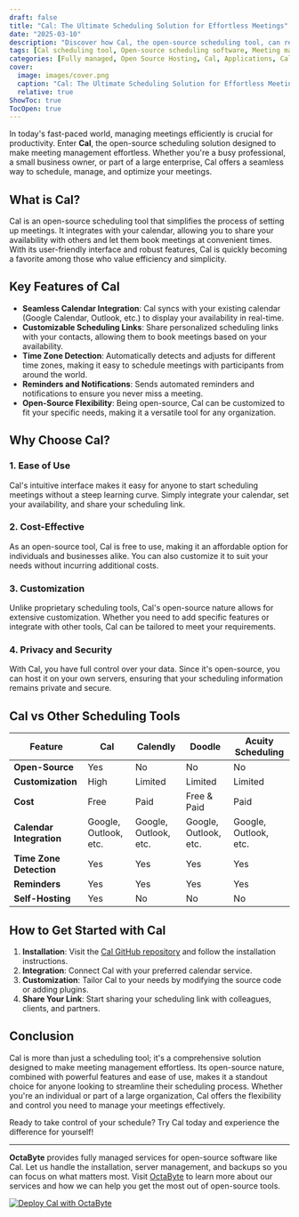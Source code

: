 ```yaml
---
draft: false
title: "Cal: The Ultimate Scheduling Solution for Effortless Meetings"
date: "2025-03-10"
description: "Discover how Cal, the open-source scheduling tool, can revolutionize your meeting management. Learn about its features, benefits, and how it compares to other scheduling solutions. Perfect for businesses and individuals looking to streamline their scheduling process."
tags: [Cal scheduling tool, Open-source scheduling software, Meeting management, Cal vs other scheduling tools, Effortless meeting scheduling, Open-source Cal features, Best scheduling software, Cal open-source alternative]
categories: [Fully managed, Open Source Hosting, Cal, Applications, Calendar]
cover:
  image: images/cover.png
  caption: "Cal: The Ultimate Scheduling Solution for Effortless Meetings"
  relative: true
ShowToc: true
TocOpen: true
---
```



In today's fast-paced world, managing meetings efficiently is crucial for productivity. Enter **Cal**, the open-source scheduling solution designed to make meeting management effortless. Whether you're a busy professional, a small business owner, or part of a large enterprise, Cal offers a seamless way to schedule, manage, and optimize your meetings.

## What is Cal?

Cal is an open-source scheduling tool that simplifies the process of setting up meetings. It integrates with your calendar, allowing you to share your availability with others and let them book meetings at convenient times. With its user-friendly interface and robust features, Cal is quickly becoming a favorite among those who value efficiency and simplicity.

## Key Features of Cal

- **Seamless Calendar Integration**: Cal syncs with your existing calendar (Google Calendar, Outlook, etc.) to display your availability in real-time.
- **Customizable Scheduling Links**: Share personalized scheduling links with your contacts, allowing them to book meetings based on your availability.
- **Time Zone Detection**: Automatically detects and adjusts for different time zones, making it easy to schedule meetings with participants from around the world.
- **Reminders and Notifications**: Sends automated reminders and notifications to ensure you never miss a meeting.
- **Open-Source Flexibility**: Being open-source, Cal can be customized to fit your specific needs, making it a versatile tool for any organization.

## Why Choose Cal?

### 1. **Ease of Use**
Cal's intuitive interface makes it easy for anyone to start scheduling meetings without a steep learning curve. Simply integrate your calendar, set your availability, and share your scheduling link.

### 2. **Cost-Effective**
As an open-source tool, Cal is free to use, making it an affordable option for individuals and businesses alike. You can also customize it to suit your needs without incurring additional costs.

### 3. **Customization**
Unlike proprietary scheduling tools, Cal's open-source nature allows for extensive customization. Whether you need to add specific features or integrate with other tools, Cal can be tailored to meet your requirements.

### 4. **Privacy and Security**
With Cal, you have full control over your data. Since it's open-source, you can host it on your own servers, ensuring that your scheduling information remains private and secure.

## Cal vs Other Scheduling Tools

| Feature                | Cal                     | Calendly               | Doodle                 | Acuity Scheduling      |
|------------------------|-------------------------|------------------------|------------------------|------------------------|
| **Open-Source**        | Yes                    | No                    | No                    | No                    |
| **Customization**      | High                   | Limited               | Limited               | Limited               |
| **Cost**               | Free                   | Paid                  | Free & Paid           | Paid                  |
| **Calendar Integration** | Google, Outlook, etc. | Google, Outlook, etc. | Google, Outlook, etc. | Google, Outlook, etc. |
| **Time Zone Detection** | Yes                   | Yes                   | Yes                   | Yes                   |
| **Reminders**          | Yes                   | Yes                   | Yes                   | Yes                   |
| **Self-Hosting**       | Yes                   | No                    | No                    | No                    |

## How to Get Started with Cal

1. **Installation**: Visit the [Cal GitHub repository](https://github.com/your-repo-link) and follow the installation instructions.
2. **Integration**: Connect Cal with your preferred calendar service.
3. **Customization**: Tailor Cal to your needs by modifying the source code or adding plugins.
4. **Share Your Link**: Start sharing your scheduling link with colleagues, clients, and partners.

## Conclusion

Cal is more than just a scheduling tool; it's a comprehensive solution designed to make meeting management effortless. Its open-source nature, combined with powerful features and ease of use, makes it a standout choice for anyone looking to streamline their scheduling process. Whether you're an individual or part of a large organization, Cal offers the flexibility and control you need to manage your meetings effectively.

Ready to take control of your schedule? Try Cal today and experience the difference for yourself!

---

**OctaByte** provides fully managed services for open-source software like Cal. Let us handle the installation, server management, and backups so you can focus on what matters most. Visit [OctaByte](https://octabyte.io) to learn more about our services and how we can help you get the most out of open-source tools.

[![Deploy Cal with OctaByte](/images/deploy-on-octabyte.png)](https://octabyte.io/fully-managed-open-source-services/applications/calendar/cal)